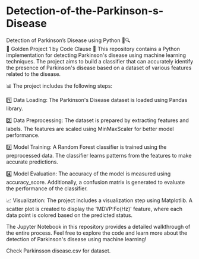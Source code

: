 # Detection-of-the-Parkinson-s-Disease
Detection of Parkinson’s Disease using Python 🧠🔍  
🌟 Golden Project 1 by Code Clause 🌟
This repository contains a Python implementation for detecting Parkinson's disease using machine learning techniques. The project aims to build a classifier that can accurately identify the presence of Parkinson's disease based on a dataset of various features related to the disease.

📊 The project includes the following steps:

1️⃣ Data Loading: The Parkinson's Disease dataset is loaded using Pandas library.

2️⃣ Data Preprocessing: The dataset is prepared by extracting features and labels. The features are scaled using MinMaxScaler for better model performance.

3️⃣ Model Training: A Random Forest classifier is trained using the preprocessed data. The classifier learns patterns from the features to make accurate predictions.

4️⃣ Model Evaluation: The accuracy of the model is measured using accuracy_score. Additionally, a confusion matrix is generated to evaluate the performance of the classifier.

📈 Visualization: The project includes a visualization step using Matplotlib. A scatter plot is created to display the 'MDVP:Fo(Hz)' feature, where each data point is colored based on the predicted status.

The Jupyter Notebook in this repository provides a detailed walkthrough of the entire process. Feel free to explore the code and learn more about the detection of Parkinson's disease using machine learning!

Check Parkinsson disease.csv for dataset.
